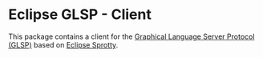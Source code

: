 # Eclipse GLSP - Client

This package contains a client for the [Graphical Language Server Protocol (GLSP)](https://github.com/eclipse-glsp/glsp) based on [Eclipse Sprotty](https://github.com/eclipse/sprotty).
